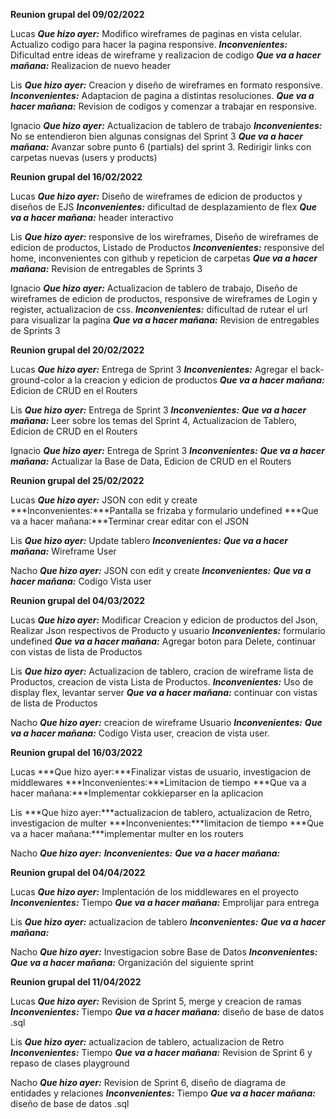 **Reunion grupal del 09/02/2022**

Lucas 
    ***Que hizo ayer:*** Modifico wireframes de paginas en vista celular. Actualizo codigo para hacer la pagina responsive. 
    ***Inconvenientes:*** Dificultad entre ideas de wireframe y realizacion de codigo 
    ***Que va a hacer mañana:*** Realizacion de nuevo header

Lis 
    ***Que hizo ayer:*** Creacion y diseño de wireframes en formato responsive. 
    ***Inconvenientes:*** Adaptacion de pagina a distintas resoluciones. 
    ***Que va a hacer mañana:*** Revision de codigos y comenzar a trabajar en responsive.

Ignacio 
    ***Que hizo ayer:*** Actualizacion de tablero de trabajo 
    ***Inconvenientes:*** No se entendieron bien algunas consignas del Sprint 3 
    ***Que va a hacer mañana:*** Avanzar sobre punto 6 (partials) del sprint 3. Redirigir links con carpetas nuevas (users y products)

**Reunion grupal del 16/02/2022**

Lucas 
    ***Que hizo ayer:*** Diseño de wireframes de edicion de productos y diseños de EJS 
    ***Inconvenientes:*** dificultad de desplazamiento de flex 
    ***Que va a hacer mañana:*** header interactivo

Lis 
    ***Que hizo ayer:*** responsive de los wireframes, Diseño de wireframes de edicion de productos, Listado de Productos 
    ***Inconvenientes:*** responsive del home, inconvenientes con github y repeticion de carpetas 
    ***Que va a hacer mañana:*** Revision de entregables de Sprints 3

Ignacio 
    ***Que hizo ayer:*** Actualizacion de tablero de trabajo, Diseño de wireframes de edicion de productos, responsive de wireframes de Login y register, actualizacion de css. 
    ***Inconvenientes:*** dificultad de rutear el url para visualizar la pagina 
    ***Que va a hacer mañana:*** Revision de entregables de Sprints 3

**Reunion grupal del 20/02/2022**

Lucas 
    ***Que hizo ayer:*** Entrega de Sprint 3 
    ***Inconvenientes:*** Agregar el back-ground-color a la creacion y edicion de productos 
    ***Que va a hacer mañana:*** Edicion de CRUD en el Routers

Lis 
    ***Que hizo ayer:*** Entrega de Sprint 3 
    ***Inconvenientes:*** 
    ***Que va a hacer mañana:*** Leer sobre los temas del Sprint 4, Actualizacion de Tablero, Edicion de CRUD en el Routers

Ignacio 
    ***Que hizo ayer:*** Entrega de Sprint 3 
    ***Inconvenientes:*** 
    ***Que va a hacer mañana:*** Actualizar la Base de Data, Edicion de CRUD en el Routers

**Reunion grupal del 25/02/2022**

Lucas 
    ***Que hizo ayer:*** JSON con edit y create 
    ***Inconvenientes:***Pantalla se frizaba y formulario undefined 
    ***Que va a hacer mañana:***Terminar crear editar con el JSON

Lis 
    ***Que hizo ayer:*** Update tablero 
    ***Inconvenientes:*** 
    ***Que va a hacer mañana:*** Wireframe User

Nacho 
    ***Que hizo ayer:*** JSON con edit y create 
    ***Inconvenientes:*** 
    ***Que va a hacer mañana:*** Codigo Vista user

**Reunion grupal del 04/03/2022**

Lucas 
    ***Que hizo ayer:*** Modificar Creacion y edicion de productos del Json, Realizar Json respectivos de Producto y usuario 
    ***Inconvenientes:*** formulario undefined 
    ***Que va a hacer mañana:*** Agregar boton para Delete, continuar con vistas de lista de Productos

Lis 
    ***Que hizo ayer:*** Actualizacion de tablero, cracion de wireframe lista de Productos, creacion de vista Lista de Productos. 
    ***Inconvenientes:*** Uso de display flex, levantar server 
    ***Que va a hacer mañana:*** continuar con vistas de lista de Productos

Nacho 
    ***Que hizo ayer:*** creacion de wireframe Usuario 
    ***Inconvenientes:***
    ***Que va a hacer mañana:*** Codigo Vista user, creacion de vista user.

**Reunion grupal del 16/03/2022**

Lucas 
    ***Que hizo ayer:***Finalizar vistas de usuario, investigacion de middlewares
    ***Inconvenientes:***Limitacion de tiempo
    ***Que va a hacer mañana:***Implementar cokkieparser en la aplicacion

Lis 
    ***Que hizo ayer:***actualizacion de tablero, actualizacion de Retro, investigacion de multer
    ***Inconvenientes:***limitacion de tiempo
    ***Que va a hacer mañana:***implementar multer en los routers

Nacho 
    ***Que hizo ayer:***
    ***Inconvenientes:***
    ***Que va a hacer mañana:*** 

**Reunion grupal del 04/04/2022**

Lucas 
    ***Que hizo ayer:*** Implentación de los middlewares en el proyecto
    ***Inconvenientes:*** Tiempo
    ***Que va a hacer mañana:*** Emprolijar para entrega

Lis 
    ***Que hizo ayer:*** actualizacion de tablero
    ***Inconvenientes:***
    ***Que va a hacer mañana:***

Nacho 
    ***Que hizo ayer:*** Investigacion sobre Base de Datos
    ***Inconvenientes:*** 
    ***Que va a hacer mañana:*** Organización del siguiente sprint

**Reunion grupal del 11/04/2022**

Lucas 
    ***Que hizo ayer:*** Revision de Sprint 5, merge y creacion de ramas
    ***Inconvenientes:*** Tiempo
    ***Que va a hacer mañana:*** diseño de base de datos .sql

Lis 
    ***Que hizo ayer:*** actualizacion de tablero, actualizacion de Retro
    ***Inconvenientes:*** Tiempo
    ***Que va a hacer mañana:*** Revision de Sprint 6 y repaso de clases playground

Nacho 
    ***Que hizo ayer:*** Revision de Sprint 6, diseño de diagrama de entidades y relaciones
    ***Inconvenientes:*** Tiempo
    ***Que va a hacer mañana:*** diseño de base de datos .sql

